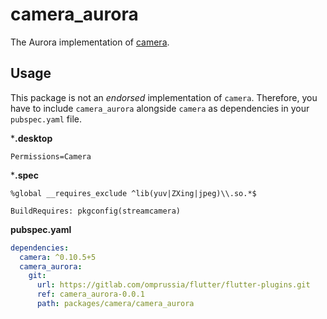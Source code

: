 # camera_aurora

The Aurora implementation of [camera](https://pub.dev/packages/camera).

## Usage
This package is not an _endorsed_ implementation of `camera`.
Therefore, you have to include `camera_aurora` alongside `camera` as dependencies in your `pubspec.yaml` file.

***.desktop**

```desktop
Permissions=Camera
```

***.spec**

```spec
%global __requires_exclude ^lib(yuv|ZXing|jpeg)\\.so.*$

BuildRequires: pkgconfig(streamcamera)
```

**pubspec.yaml**

```yaml
dependencies:
  camera: ^0.10.5+5
  camera_aurora:
    git:
      url: https://gitlab.com/omprussia/flutter/flutter-plugins.git
      ref: camera_aurora-0.0.1
      path: packages/camera/camera_aurora
```
